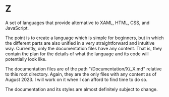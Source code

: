 # Z
A set of languages that provide alternative to XAML, HTML, CSS, and JavaScript.

The point is to create a language which is simple for beginners, but in which the different parts are also unified in a very straightforward and intuitive way. Currently, only the documentation files have any content. That is, they contain the plan for the details of what the language and its code will potentially look like.

The documentation files are of the path "/Documentation/X/_X.md" relative to this root directory. Again, they are the only files with any content as of August 2023. I will work on it when I can afford to find time to do so.

The documentation and its styles are almost definitely subject to change.
